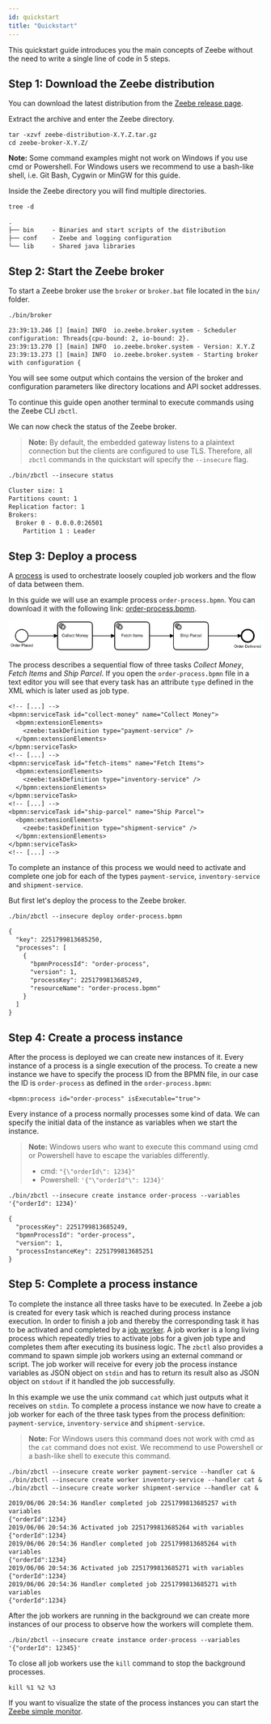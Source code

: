 ```yaml
---
id: quickstart
title: "Quickstart"
---
```


This quickstart guide introduces you the main concepts of Zeebe without
the need to write a single line of code in 5 steps.

## Step 1: Download the Zeebe distribution

You can download the latest distribution from the [Zeebe release page](https://github.com/zeebe-io/zeebe/releases).

Extract the archive and enter the Zeebe directory.

```
tar -xzvf zeebe-distribution-X.Y.Z.tar.gz
cd zeebe-broker-X.Y.Z/
```

**Note:** Some command examples might not work on Windows if you use cmd or
Powershell. For Windows users we recommend to use a bash-like shell, i.e. Git
Bash, Cygwin or MinGW for this guide.

Inside the Zeebe directory you will find multiple directories.

```
tree -d
```

```
.
├── bin     - Binaries and start scripts of the distribution
├── conf    - Zeebe and logging configuration
└── lib     - Shared java libraries
```

## Step 2: Start the Zeebe broker

To start a Zeebe broker use the `broker` or `broker.bat` file located in the
`bin/` folder.

```
./bin/broker
```

```
23:39:13.246 [] [main] INFO  io.zeebe.broker.system - Scheduler configuration: Threads{cpu-bound: 2, io-bound: 2}.
23:39:13.270 [] [main] INFO  io.zeebe.broker.system - Version: X.Y.Z
23:39:13.273 [] [main] INFO  io.zeebe.broker.system - Starting broker with configuration {
```

You will see some output which contains the version of the broker and
configuration parameters like directory locations and API socket addresses.

To continue this guide open another terminal to execute commands using the
Zeebe CLI `zbctl`.

We can now check the status of the Zeebe broker.

> **Note:** By default, the embedded gateway listens to a plaintext connection but the clients are configured to use TLS. Therefore, all `zbctl` commands in the quickstart will specify the `--insecure` flag.

```
./bin/zbctl --insecure status
```

```
Cluster size: 1
Partitions count: 1
Replication factor: 1
Brokers:
  Broker 0 - 0.0.0.0:26501
    Partition 1 : Leader
```

## Step 3: Deploy a process

A [process](/product-manuals/concepts/processes.md) is used to orchestrate loosely coupled job
workers and the flow of data between them.

In this guide we will use an example process `order-process.bpmn`. You can
download it with the following link:
[order-process.bpmn](assets/order-process.bpmn).

![order-process](assets/order-process.png)

The process describes a sequential flow of three tasks _Collect Money_, _Fetch
Items_ and _Ship Parcel_. If you open the `order-process.bpmn` file in a text
editor you will see that every task has an attribute `type` defined in the XML
which is later used as job type.

```
<!-- [...] -->
<bpmn:serviceTask id="collect-money" name="Collect Money">
  <bpmn:extensionElements>
    <zeebe:taskDefinition type="payment-service" />
  </bpmn:extensionElements>
</bpmn:serviceTask>
<!-- [...] -->
<bpmn:serviceTask id="fetch-items" name="Fetch Items">
  <bpmn:extensionElements>
    <zeebe:taskDefinition type="inventory-service" />
  </bpmn:extensionElements>
</bpmn:serviceTask>
<!-- [...] -->
<bpmn:serviceTask id="ship-parcel" name="Ship Parcel">
  <bpmn:extensionElements>
    <zeebe:taskDefinition type="shipment-service" />
  </bpmn:extensionElements>
</bpmn:serviceTask>
<!-- [...] -->
```

To complete an instance of this process we would need to activate and complete one job for each of
the types `payment-service`, `inventory-service` and `shipment-service`.

But first let's deploy the process to the Zeebe broker.

```
./bin/zbctl --insecure deploy order-process.bpmn
```

```
{
  "key": 2251799813685250,
  "processes": [
    {
      "bpmnProcessId": "order-process",
      "version": 1,
      "processKey": 2251799813685249,
      "resourceName": "order-process.bpmn"
    }
  ]
}
```

## Step 4: Create a process instance

After the process is deployed we can create new instances of it. Every
instance of a process is a single execution of the process. To create a new
instance we have to specify the process ID from the BPMN file, in
our case the ID is `order-process` as defined in the `order-process.bpmn`:

```
<bpmn:process id="order-process" isExecutable="true">
```

Every instance of a process normally processes some kind of data. We can
specify the initial data of the instance as variables when we start the instance.

> **Note:** Windows users who want to execute this command using cmd or Powershell
> have to escape the variables differently.
>
> - cmd: `"{\"orderId\": 1234}"`
> - Powershell: `'{"\"orderId"\": 1234}'`

```
./bin/zbctl --insecure create instance order-process --variables '{"orderId": 1234}'
```

```
{
  "processKey": 2251799813685249,
  "bpmnProcessId": "order-process",
  "version": 1,
  "processInstanceKey": 2251799813685251
}
```

## Step 5: Complete a process instance

To complete the instance all three tasks have to be executed. In Zeebe a job is
created for every task which is reached during process instance execution. In
order to finish a job and thereby the corresponding task it has to be activated
and completed by a [job worker](/product-manuals/concepts/job-workers.md). A job worker is a
long living process which repeatedly tries to activate jobs for a given job
type and completes them after executing its business logic. The `zbctl` also
provides a command to spawn simple job workers using an external command or
script. The job worker will receive for every job the process instance variables as JSON object on
`stdin` and has to return its result also as JSON object on `stdout` if it
handled the job successfully.

In this example we use the unix command `cat` which just outputs what it receives
on `stdin`. To complete a process instance we now have to create a job worker for
each of the three task types from the process definition: `payment-service`,
`inventory-service` and `shipment-service`.

> **Note:** For Windows users this command does not work with cmd as the `cat`
> command does not exist. We recommend to use Powershell or a bash-like shell
> to execute this command.

```
./bin/zbctl --insecure create worker payment-service --handler cat &
./bin/zbctl --insecure create worker inventory-service --handler cat &
./bin/zbctl --insecure create worker shipment-service --handler cat &
```

```
2019/06/06 20:54:36 Handler completed job 2251799813685257 with variables
{"orderId":1234}
2019/06/06 20:54:36 Activated job 2251799813685264 with variables
{"orderId":1234}
2019/06/06 20:54:36 Handler completed job 2251799813685264 with variables
{"orderId":1234}
2019/06/06 20:54:36 Activated job 2251799813685271 with variables
{"orderId":1234}
2019/06/06 20:54:36 Handler completed job 2251799813685271 with variables
{"orderId":1234}
```

After the job workers are running in the background we can create more instances
of our process to observe how the workers will complete them.

```
./bin/zbctl --insecure create instance order-process --variables '{"orderId": 12345}'
```

To close all job workers use the `kill` command to stop the background processes.

```
kill %1 %2 %3
```

If you want to visualize the state of the process instances you can start the
[Zeebe simple monitor](https://github.com/zeebe-io/zeebe-simple-monitor).
